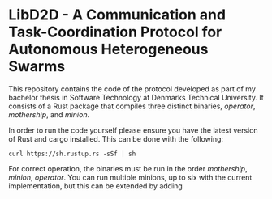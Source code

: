 # LibD2D - A Communication and Task-Coordination Protocol for Autonomous Heterogeneous Swarms

This repository contains the code of the protocol developed as part of my bachelor thesis in Software Technology at Denmarks Technical University. It consists of a Rust package that compiles three distinct binaries, *operator*, *mothership*, and *minion*.

In order to run the code yourself please ensure you have the latest version of Rust and cargo installed. This can be done with the following:
```shell
curl https://sh.rustup.rs -sSf | sh
```

For correct operation, the binaries must be run in the order *mothership*, *minion*, *operator*. You can run multiple minions, up to six with the current implementation, but this can be extended by adding